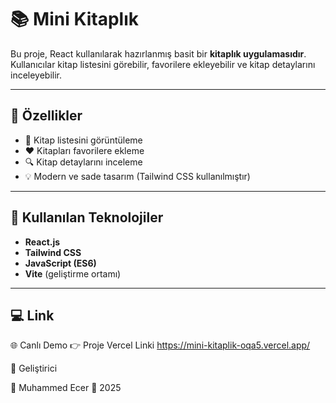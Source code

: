 # 📚 Mini Kitaplık

Bu proje, React kullanılarak hazırlanmış basit bir **kitaplık uygulamasıdır**.  
Kullanıcılar kitap listesini görebilir, favorilere ekleyebilir ve kitap detaylarını inceleyebilir.

---

## 🚀 Özellikler

- 📖 Kitap listesini görüntüleme  
- ❤️ Kitapları favorilere ekleme  
- 🔍 Kitap detaylarını inceleme  
- 💡 Modern ve sade tasarım (Tailwind CSS kullanılmıştır)

---

## 🧩 Kullanılan Teknolojiler

- **React.js**  
- **Tailwind CSS**  
- **JavaScript (ES6)**  
- **Vite** (geliştirme ortamı)

---

## 💻   Link


🌐 Canlı Demo
👉 Proje Vercel Linki https://mini-kitaplik-oqa5.vercel.app/


🧠 Geliştirici

👤 Muhammed Ecer
📅 2025
